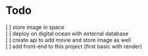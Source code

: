 # Todo
[ ] store image in space  
[ ] deploy on digital ocean with external database  
[ ] create api to add movie and store image as well   
[ ] add front-end to this project (first basic with render)  

